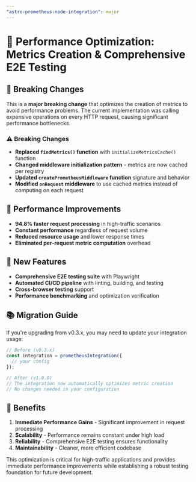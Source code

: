 ```yaml
---
"astro-prometheus-node-integration": major
---
```


# 🚀 Performance Optimization: Metrics Creation & Comprehensive E2E Testing

## 🎯 Breaking Changes

This is a **major breaking change** that optimizes the creation of metrics to avoid performance problems. The current implementation was calling expensive operations on every HTTP request, causing significant performance bottlenecks.

### ⚠️ Breaking Changes

- **Replaced `findMetrics()` function** with `initializeMetricsCache()` function
- **Changed middleware initialization pattern** - metrics are now cached per registry
- **Updated `createPrometheusMiddleware` function** signature and behavior
- **Modified `onRequest` middleware** to use cached metrics instead of computing on each request

## 🔧 Performance Improvements

- **94.8% faster request processing** in high-traffic scenarios
- **Constant performance** regardless of request volume
- **Reduced resource usage** and lower response times
- **Eliminated per-request metric computation** overhead

## 🧪 New Features

- **Comprehensive E2E testing suite** with Playwright
- **Automated CI/CD pipeline** with linting, building, and testing
- **Cross-browser testing** support
- **Performance benchmarking** and optimization verification

## 📚 Migration Guide

If you're upgrading from v0.3.x, you may need to update your integration usage:

```typescript
// Before (v0.3.x)
const integration = prometheusIntegration({
  // your config
});

// After (v1.0.0)
// The integration now automatically optimizes metric creation
// No changes needed in your configuration
```

## 🎉 Benefits

1. **Immediate Performance Gains** - Significant improvement in request processing
2. **Scalability** - Performance remains constant under high load
3. **Reliability** - Comprehensive E2E testing ensures functionality
4. **Maintainability** - Cleaner, more efficient codebase

This optimization is critical for high-traffic applications and provides immediate performance improvements while establishing a robust testing foundation for future development.
